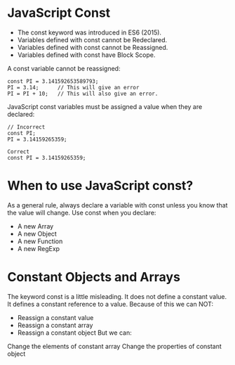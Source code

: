 # JavaScript Const
* The const keyword was introduced in ES6 (2015).
* Variables defined with const cannot be Redeclared.
* Variables defined with const cannot be Reassigned.
* Variables defined with const have Block Scope.

A const variable cannot be reassigned:

    const PI = 3.141592653589793;
    PI = 3.14;      // This will give an error
    PI = PI + 10;   // This will also give an error.
    
JavaScript const variables must be assigned a value when they are declared:

    // Incorrect
    const PI;
    PI = 3.14159265359;
    
    Correct
    const PI = 3.14159265359;
    
# When to use JavaScript const?
As a general rule, always declare a variable with const unless you know that the value will change.
Use const when you declare:
* A new Array
* A new Object
* A new Function
* A new RegExp

# Constant Objects and Arrays
The keyword const is a little misleading.
It does not define a constant value. It defines a constant reference to a value.
Because of this we can NOT:

* Reassign a constant value
* Reassign a constant array
* Reassign a constant object
But we can:

Change the elements of constant array
Change the properties of constant object

